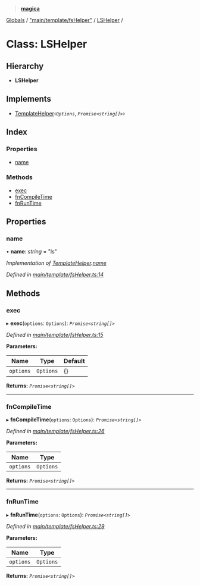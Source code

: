 > **[magica](../README.md)**

[Globals](../README.md) / ["main/template/fsHelper"](../modules/_main_template_fshelper_.md) / [LSHelper](_main_template_fshelper_.lshelper.md) /

# Class: LSHelper

## Hierarchy

* **LSHelper**

## Implements

* [TemplateHelper](../interfaces/_main_template_template_.templatehelper.md)‹*`Options`*, *`Promise<string[]>`*›

## Index

### Properties

* [name](_main_template_fshelper_.lshelper.md#name)

### Methods

* [exec](_main_template_fshelper_.lshelper.md#exec)
* [fnCompileTime](_main_template_fshelper_.lshelper.md#fncompiletime)
* [fnRunTime](_main_template_fshelper_.lshelper.md#fnruntime)

## Properties

###  name

• **name**: *string* = "ls"

*Implementation of [TemplateHelper](../interfaces/_main_template_template_.templatehelper.md).[name](../interfaces/_main_template_template_.templatehelper.md#name)*

*Defined in [main/template/fsHelper.ts:14](https://github.com/cancerberoSgx/magica/blob/1131304/src/main/template/fsHelper.ts#L14)*

## Methods

###  exec

▸ **exec**(`options`: `Options`): *`Promise<string[]>`*

*Defined in [main/template/fsHelper.ts:15](https://github.com/cancerberoSgx/magica/blob/1131304/src/main/template/fsHelper.ts#L15)*

**Parameters:**

Name | Type | Default |
------ | ------ | ------ |
`options` | `Options` |  {} |

**Returns:** *`Promise<string[]>`*

___

###  fnCompileTime

▸ **fnCompileTime**(`options`: `Options`): *`Promise<string[]>`*

*Defined in [main/template/fsHelper.ts:26](https://github.com/cancerberoSgx/magica/blob/1131304/src/main/template/fsHelper.ts#L26)*

**Parameters:**

Name | Type |
------ | ------ |
`options` | `Options` |

**Returns:** *`Promise<string[]>`*

___

###  fnRunTime

▸ **fnRunTime**(`options`: `Options`): *`Promise<string[]>`*

*Defined in [main/template/fsHelper.ts:29](https://github.com/cancerberoSgx/magica/blob/1131304/src/main/template/fsHelper.ts#L29)*

**Parameters:**

Name | Type |
------ | ------ |
`options` | `Options` |

**Returns:** *`Promise<string[]>`*